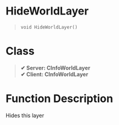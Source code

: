 # HideWorldLayer
> `void HideWorldLayer()`
# Class
> __✔ Server: CInfoWorldLayer__  
> __✔ Client: CInfoWorldLayer__  
# Function Description
Hides this layer
